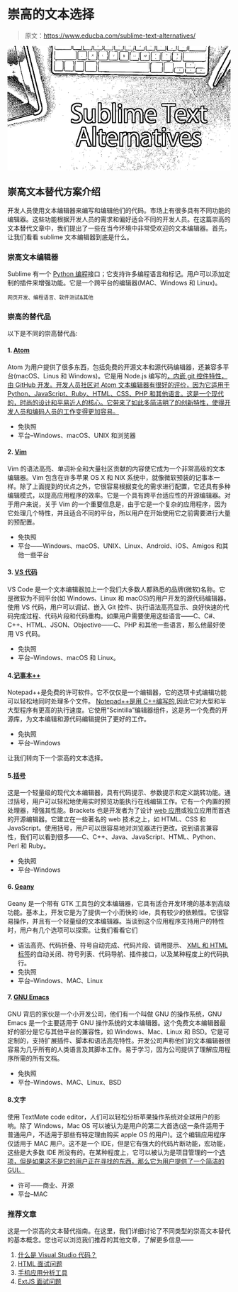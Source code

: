 # 崇高的文本选择

> 原文：<https://www.educba.com/sublime-text-alternatives/>

![Sublime Text Alternatives](img/2ea8d9e373b93bcd97af2ba1aa59629c.png)



## 崇高文本替代方案介绍

开发人员使用文本编辑器来编写和编辑他们的代码。市场上有很多具有不同功能的编辑器。这些功能根据开发人员的需求和偏好适合不同的开发人员。在这篇崇高的文本替代文章中，我们提出了一些在当今环境中非常受欢迎的文本编辑器。首先，让我们看看 sublime 文本编辑器到底是什么。

### 崇高文本编辑器

Sublime 有一个 [Python 编程](https://www.educba.com/what-is-python/)接口；它支持许多编程语言和标记。用户可以添加定制的插件来增强功能。它是一个跨平台的编辑器(MAC、Windows 和 Linux)。

<small>网页开发、编程语言、软件测试&其他</small>

### 崇高的替代品

以下是不同的崇高替代品:

#### 1\. [Atom](https://atom.io/)

Atom 为用户提供了很多东西，包括免费的开源文本和源代码编辑器，还兼容多平台(macOS、Linus 和 Windows)。它是用 Node.js 编写的[，内嵌 git 控件特性，由 GitHub 开发。开发人员社区对 Atom 文本编辑器有很好的评价，因为它适用于 Python、JavaScript、Ruby、HTML、CSS、PHP 和其他语言。这是一个现代的，时尚的设计和平易近人的核心。它带来了如此多简洁明了的创新特性，使得开发人员和编码人员的工作变得更加容易。](https://www.educba.com/node-dot-js-commands/)

*   免执照
*   平台–Windows、macOS、UNIX 和浏览器

#### 2. [Vim](https://www.vim.org/)

Vim 的语法高亮、单词补全和大量社区贡献的内容使它成为一个非常高级的文本编辑器。Vim 包含在许多苹果 OS X 和 NIX 系统中，就像微软预装的记事本一样。除了上面提到的优点之外，它很容易根据变化的需求进行配置，它还具有多种编辑模式，以提高应用程序的效率。它是一个具有跨平台适应性的开源编辑器。对于用户来说，关于 Vim 的一个重要信息是，由于它是一个复杂的应用程序，因为它处理几个特性，并且适合不同的平台，所以用户在开始使用它之前需要进行大量的预配置。

*   免执照
*   平台——Windows、macOS、UNIX、Linux、Android、iOS、Amigos 和其他一些平台

#### 3. [VS 代码](https://code.visualstudio.com/)

VS Code 是一个文本编辑器加上一个我们大多数人都熟悉的品牌(微软)名称。它是微软为不同平台(如 Windows、Linux 和 macOS)的用户开发的源代码编辑器。使用 VS 代码，用户可以调试、嵌入 Git 控件、执行语法高亮显示、良好快速的代码完成过程、代码片段和代码重构。如果用户需要使用这些语言——C、C#、C++、HTML、JSON、Objective——C、PHP 和其他一些语言，那么他最好使用 VS 代码。

*   免执照
*   平台–Windows、macOS 和 Linux。

#### 4.[记事本++](https://notepad-plus-plus.org/downloads/)

Notepad++是免费的许可软件。它不仅仅是一个编辑器，它的选项卡式编辑功能可以轻松地同时处理多个文件。 [Notepad++是用 C++编写的](https://www.educba.com/notepad-plus-plus-alternatives/),因此它对大型和半大型程序有更高的执行速度。它使用“Scintilla”编辑器组件，这是另一个免费的开源库，为文本编辑和源代码编辑提供了更好的工作。

*   免执照
*   平台–Windows

让我们转向下一个崇高的文本选择。

#### 5.[括号](https://brackets.io/)

这是一个轻量级的现代文本编辑器，具有代码提示、参数提示和定义跳转功能。通过括号，用户可以轻松地使用实时预览功能执行在线编辑工作。它有一个内置的预处理器，增强其性能。Brackets 也是开发者为了设计 [web 应用](https://www.educba.com/what-is-web-application/)或独立应用而首选的开源编辑器。它建立在一些著名的 web 技术之上，如 HTML、CSS 和 JavaScript。使用括号，用户可以很容易地对浏览器进行更改。说到语言兼容性，我们可以看到很多——C、C++、Java、JavaScript、HTML、Python、Perl 和 Ruby。

*   免执照
*   平台–Windows

#### 6. [Geany](https://www.geany.org/)

Geany 是一个带有 GTK 工具包的文本编辑器，它具有适合开发环境的基本到高级功能。基本上，开发它是为了提供一个小而快的 ide，具有较少的依赖性。它很容易操作，并且有一个轻量级的文本编辑器。当谈到这个应用程序支持用户的特性时，用户有几个选项可以探索。让我们看看它们

*   语法高亮、代码折叠、符号自动完成、代码片段、调用提示、 [XML 和 HTML 标签](https://www.educba.com/html-vs-xml/)的自动关闭、符号列表、代码导航、插件接口，以及某种程度上的代码执行。
*   免执照
*   平台–Windows、MAC、Linux

#### 7. [GNU Emacs](https://www.gnu.org/software/emacs/)

GNU 背后的家伙是一个小开发公司，他们有一个叫做 GNU 的操作系统，GNU Emacs 是一个主要适用于 GNU 操作系统的文本编辑器。这个免费文本编辑器最好的部分是它与其他平台的兼容性，如 Windows、Mac、Linux 和 BSD。它是可定制的，支持扩展插件、脚本和语法高亮特性。开发公司声称他们的文本编辑器很容易为几乎所有的人类语言及其脚本工作。易于学习，因为公司提供了理解应用程序所需的所有文档。

*   免执照
*   平台–Windows、MAC、Linux、BSD

#### 8.文字

使用 TextMate code editor，人们可以轻松分析苹果操作系统对全球用户的影响。除了 Windows，Mac OS 可以被认为是用户的第二大首选(这一条件适用于普通用户，不适用于那些有特定理由购买 apple OS 的用户)。这个编辑应用程序仅适用于 MAC 用户。这不是一个 IDE，但是它有强大的代码片断功能，宏功能，这些是大多数 IDE 所没有的。在某种程度上，它可以被认为是项目管理的一个[选项，但是如果这不是它的用户正在寻找的东西，那么它为用户提供了一个简洁的 GUI。](https://www.educba.com/principles-of-agile-project-management/)

*   许可——商业、开源
*   平台–MAC

### 推荐文章

这是一个崇高的文本替代指南。在这里，我们详细讨论了不同类型的崇高文本替代的基本概念。您也可以浏览我们推荐的其他文章，了解更多信息——

1.  [什么是 Visual Studio 代码？](https://www.educba.com/what-is-visual-studio-code/)
2.  [HTML 面试问题](https://www.educba.com/html-interview-questions/)
3.  [手机应用分析工具](https://www.educba.com/mobile-app-analytics-tools/)
4.  [ExtJS 面试问题](https://www.educba.com/extjs-interview-questions/)





